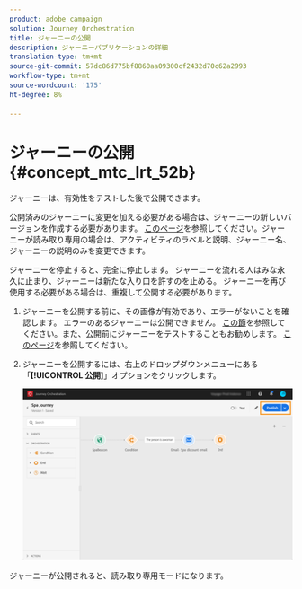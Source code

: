 ```yaml
---
product: adobe campaign
solution: Journey Orchestration
title: ジャーニーの公開
description: ジャーニーパブリケーションの詳細
translation-type: tm+mt
source-git-commit: 57dc86d775bf8860aa09300cf2432d70c62a2993
workflow-type: tm+mt
source-wordcount: '175'
ht-degree: 8%

---
```



# ジャーニーの公開{#concept_mtc_lrt_52b}

ジャーニーは、有効性をテストした後で公開できます。

公開済みのジャーニーに変更を加える必要がある場合は、ジャーニーの新しいバージョンを作成する必要があります。 [このページ](../building-journeys/journey-versions.md)を参照してください。ジャーニーが読み取り専用の場合は、アクティビティのラベルと説明、ジャーニー名、ジャーニーの説明のみを変更できます。

ジャーニーを停止すると、完全に停止します。 ジャーニーを流れる人はみな永久に止まり、ジャーニーは新たな入り口を許すのを止める。 ジャーニーを再び使用する必要がある場合は、重複して公開する必要があります。

1. ジャーニーを公開する前に、その画像が有効であり、エラーがないことを確認します。 エラーのあるジャーニーは公開できません。 [この節](../about/troubleshooting.md#section_h3q_kqk_fhb)を参照してください。また、公開前にジャーニーをテストすることもお勧めします。 [このページ](../building-journeys/testing-the-journey.md)を参照してください。
1. ジャーニーを公開するには、右上のドロップダウンメニューにある「**[!UICONTROL 公開]**」オプションをクリックします。

   ![](../assets/journeyuc1_18.png)

ジャーニーが公開されると、読み取り専用モードになります。
